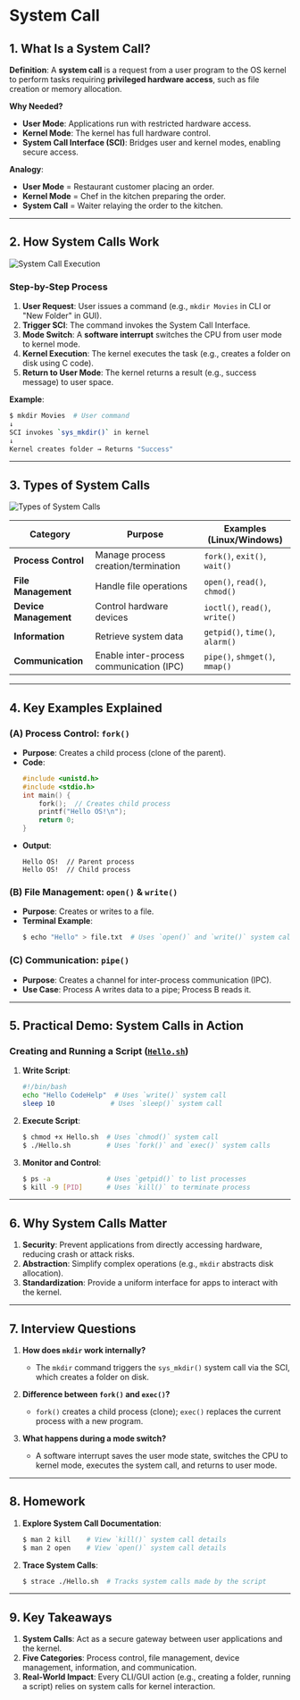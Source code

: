 # System Call

## 1. What Is a System Call?

**Definition**: A **system call** is a request from a user program to the OS kernel to perform tasks requiring **privileged hardware access**, such as file creation or memory allocation.

**Why Needed?**
- **User Mode**: Applications run with restricted hardware access.
- **Kernel Mode**: The kernel has full hardware control.
- **System Call Interface (SCI)**: Bridges user and kernel modes, enabling secure access.

**Analogy**:
- **User Mode** = Restaurant customer placing an order.
- **Kernel Mode** = Chef in the kitchen preparing the order.
- **System Call** = Waiter relaying the order to the kitchen.

---

## 2. How System Calls Work

![System Call Execution](https://phoenixnap.com/kb/wp-content/uploads/2023/08/system-call-steps-execution.png)

### Step-by-Step Process
1. **User Request**: User issues a command (e.g., `mkdir Movies` in CLI or "New Folder" in GUI).
2. **Trigger SCI**: The command invokes the System Call Interface.
3. **Mode Switch**: A **software interrupt** switches the CPU from user mode to kernel mode.
4. **Kernel Execution**: The kernel executes the task (e.g., creates a folder on disk using C code).
5. **Return to User Mode**: The kernel returns a result (e.g., success message) to user space.

**Example**:
```bash
$ mkdir Movies  # User command
↓
SCI invokes `sys_mkdir()` in kernel
↓
Kernel creates folder → Returns "Success"
```

---

## 3. Types of System Calls

![Types of System Calls](https://media.geeksforgeeks.org/wp-content/uploads/20231017212555/Types-of-System-Calls-(3)-(2).png)

| **Category** | **Purpose** | **Examples (Linux/Windows)** |
|--------------|-------------|-----------------------------|
| **Process Control** | Manage process creation/termination | `fork()`, `exit()`, `wait()` |
| **File Management** | Handle file operations | `open()`, `read()`, `chmod()` |
| **Device Management** | Control hardware devices | `ioctl()`, `read()`, `write()` |
| **Information** | Retrieve system data | `getpid()`, `time()`, `alarm()` |
| **Communication** | Enable inter-process communication (IPC) | `pipe()`, `shmget()`, `mmap()` |

---

## 4. Key Examples Explained

### (A) Process Control: `fork()`
- **Purpose**: Creates a child process (clone of the parent).
- **Code**:
  ```c
  #include <unistd.h>
  #include <stdio.h>
  int main() {
      fork();  // Creates child process
      printf("Hello OS!\n");
      return 0;
  }
  ```
- **Output**:
  ```
  Hello OS!  // Parent process
  Hello OS!  // Child process
  ```

### (B) File Management: `open()` & `write()`
- **Purpose**: Creates or writes to a file.
- **Terminal Example**:
  ```bash
  $ echo "Hello" > file.txt  # Uses `open()` and `write()` system calls
  ```

### (C) Communication: `pipe()`
- **Purpose**: Creates a channel for inter-process communication (IPC).
- **Use Case**: Process A writes data to a pipe; Process B reads it.

---

## 5. Practical Demo: System Calls in Action

### Creating and Running a Script ([`Hello.sh`](http://hello.sh/))
1. **Write Script**:
   ```bash
   #!/bin/bash
   echo "Hello CodeHelp"  # Uses `write()` system call
   sleep 10              # Uses `sleep()` system call
   ```

2. **Execute Script**:
   ```bash
   $ chmod +x Hello.sh  # Uses `chmod()` system call
   $ ./Hello.sh         # Uses `fork()` and `exec()` system calls
   ```

3. **Monitor and Control**:
   ```bash
   $ ps -a              # Uses `getpid()` to list processes
   $ kill -9 [PID]      # Uses `kill()` to terminate process
   ```

---

## 6. Why System Calls Matter

1. **Security**: Prevent applications from directly accessing hardware, reducing crash or attack risks.
2. **Abstraction**: Simplify complex operations (e.g., `mkdir` abstracts disk allocation).
3. **Standardization**: Provide a uniform interface for apps to interact with the kernel.

---

## 7. Interview Questions

1. **How does `mkdir` work internally?**
   - The `mkdir` command triggers the `sys_mkdir()` system call via the SCI, which creates a folder on disk.

2. **Difference between `fork()` and `exec()`?**
   - `fork()` creates a child process (clone); `exec()` replaces the current process with a new program.

3. **What happens during a mode switch?**
   - A software interrupt saves the user mode state, switches the CPU to kernel mode, executes the system call, and returns to user mode.

---

## 8. Homework

1. **Explore System Call Documentation**:
   ```bash
   $ man 2 kill    # View `kill()` system call details
   $ man 2 open    # View `open()` system call details
   ```

2. **Trace System Calls**:
   ```bash
   $ strace ./Hello.sh  # Tracks system calls made by the script
   ```

---

## 9. Key Takeaways

1. **System Calls**: Act as a secure gateway between user applications and the kernel.
2. **Five Categories**: Process control, file management, device management, information, and communication.
3. **Real-World Impact**: Every CLI/GUI action (e.g., creating a folder, running a script) relies on system calls for kernel interaction.
